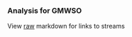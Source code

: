 ### Analysis for GMWSO
View [raw](https://raw.githubusercontent.com/microprediction/chess/main/analysis/gmwso/chess_rapid/locations.json) markdown for links to streams